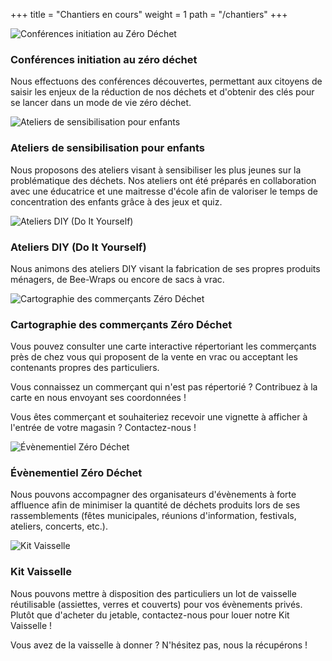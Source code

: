 +++
title = "Chantiers en cours"
weight = 1
path = "/chantiers"
+++
<div id="chantiers">
  <div class="row">
    <article class="col">
      <div class="chantier-meta">
        <div class="chantier-thumbnail">
          <img src="/chantiers/conferences.jpg" alt="Conférences initiation au Zéro Déchet">
        </div>
        <h3 class="mt-2">Conférences initiation au zéro déchet</h3>
      </div>
      <div class="chantier-content">
        <p>Nous effectuons des conférences découvertes, permettant aux citoyens de saisir les enjeux de la réduction de nos déchets et d'obtenir des clés pour se lancer dans un mode de vie zéro déchet.</p>
      </div>
    </article>
    <article class="col">
      <div class="chantier-meta">
        <div class="chantier-thumbnail">
          <img src="/chantiers/ateliers.jpg" alt="Ateliers de sensibilisation pour enfants">
        </div>
        <h3 class="mt-2">Ateliers de sensibilisation pour enfants</h3>
      </div>
      <div class="chantier-content">
        <p>Nous proposons des ateliers visant à sensibiliser les plus jeunes sur la problématique des déchets. Nos ateliers ont été préparés en collaboration avec une éducatrice et une maitresse d'école afin de valoriser le temps de concentration des enfants grâce à des jeux et quiz.</p>
      </div>
    </article>
  </div>
  <div class="row">
    <article class="col">
      <div class="chantier-meta">
        <div class="chantier-thumbnail">
          <img src="/chantiers/diy.jpg" alt="Ateliers DIY (Do It Yourself)">
        </div>
        <h3 class="mt-2">Ateliers DIY (Do It Yourself)</h3>
      </div>
      <div class="chantier-content">
        <p>Nous animons des ateliers DIY visant la fabrication de ses propres produits ménagers, de Bee-Wraps ou encore de sacs à vrac.</p>
      </div>
    </article>
    <article class="col">
      <div class="chantier-meta">
        <div class="chantier-thumbnail">
          <img src="/chantiers/commercants.jpg" alt="Cartographie des commerçants Zéro Déchet">
        </div>
        <h3 class="mt-2">Cartographie des commerçants Zéro Déchet</h3>
      </div>
      <div class="chantier-content">
        <p>Vous pouvez consulter une carte interactive répertoriant les commerçants près de chez vous qui proposent de la vente en vrac ou acceptant les contenants propres des particuliers.</p>
        <p>Vous connaissez un commerçant qui n'est pas répertorié ? Contribuez à la carte en nous envoyant ses coordonnées !</p>
        <p>Vous êtes commerçant et souhaiteriez recevoir une vignette à afficher à l'entrée de votre magasin ? Contactez-nous !</p>
      </div>
    </article>
  </div>
  <div class="row">
    <article class="col">
      <div class="chantier-meta">
        <div class="chantier-thumbnail">
          <img src="/chantiers/evenementiel.jpg" alt="Évènementiel Zéro Déchet">
        </div>
        <h3 class="mt-2">Évènementiel Zéro Déchet</h3>
      </div>
      <div class="chantier-content">
        <p>Nous pouvons accompagner des organisateurs d'évènements à forte affluence afin de minimiser la quantité de déchets produits lors de ses rassemblements (fêtes municipales, réunions d'information, festivals, ateliers, concerts, etc.).</p>
      </div>
    </article>
    <article class="col">
      <div class="chantier-meta">
        <div class="chantier-thumbnail">
          <img src="/chantiers/vaisselle.jpg" alt="Kit Vaisselle">
        </div>
        <h3 class="mt-2">Kit Vaisselle</h3>
      </div>
      <div class="chantier-content">
        <p>Nous pouvons mettre à disposition des particuliers un lot de vaisselle réutilisable (assiettes, verres et couverts) pour vos évènements privés. Plutôt que d'acheter du jetable, contactez-nous pour louer notre Kit Vaisselle !</p>
        <p>Vous avez de la vaisselle à donner ? N'hésitez pas, nous la récupérons !</p>
      </div>
    </article>
  </div>
</div>
